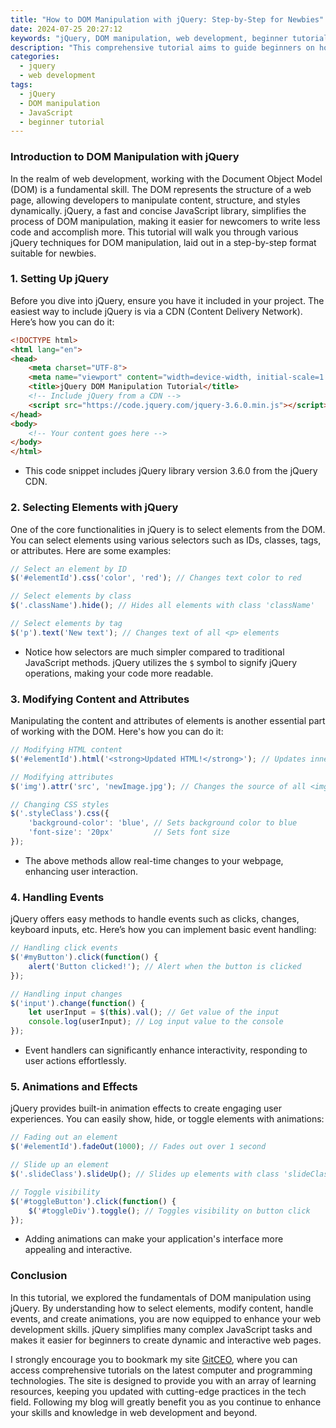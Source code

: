 ```yaml
---
title: "How to DOM Manipulation with jQuery: Step-by-Step for Newbies"
date: 2024-07-25 20:27:12
keywords: "jQuery, DOM manipulation, web development, beginner tutorial, JavaScript"
description: "This comprehensive tutorial aims to guide beginners on how to efficiently use jQuery for DOM manipulation. It covers key concepts, various techniques, and step-by-step examples to help new developers understand and apply jQuery effectively in their web projects. Readers will learn how to select elements, modify content, handle events, and make dynamic web applications. By the end of this article, you will have a solid foundation in jQuery that will enhance your web development skills."
categories:
  - jquery
  - web development
tags:
  - jQuery
  - DOM manipulation
  - JavaScript
  - beginner tutorial
---
```


### Introduction to DOM Manipulation with jQuery

In the realm of web development, working with the Document Object Model (DOM) is a fundamental skill. The DOM represents the structure of a web page, allowing developers to manipulate content, structure, and styles dynamically. jQuery, a fast and concise JavaScript library, simplifies the process of DOM manipulation, making it easier for newcomers to write less code and accomplish more. This tutorial will walk you through various jQuery techniques for DOM manipulation, laid out in a step-by-step format suitable for newbies. 

<!-- more -->

### 1. Setting Up jQuery

Before you dive into jQuery, ensure you have it included in your project. The easiest way to include jQuery is via a CDN (Content Delivery Network). Here’s how you can do it:

```html
<!DOCTYPE html>
<html lang="en">
<head>
    <meta charset="UTF-8">
    <meta name="viewport" content="width=device-width, initial-scale=1.0">
    <title>jQuery DOM Manipulation Tutorial</title>
    <!-- Include jQuery from a CDN -->
    <script src="https://code.jquery.com/jquery-3.6.0.min.js"></script>
</head>
<body>
    <!-- Your content goes here -->
</body>
</html>
```
* This code snippet includes jQuery library version 3.6.0 from the jQuery CDN.

### 2. Selecting Elements with jQuery

One of the core functionalities in jQuery is to select elements from the DOM. You can select elements using various selectors such as IDs, classes, tags, or attributes. Here are some examples:

```javascript
// Select an element by ID
$('#elementId').css('color', 'red'); // Changes text color to red

// Select elements by class
$('.className').hide(); // Hides all elements with class 'className'

// Select elements by tag
$('p').text('New text'); // Changes text of all <p> elements
```
* Notice how selectors are much simpler compared to traditional JavaScript methods. jQuery utilizes the `$` symbol to signify jQuery operations, making your code more readable.

### 3. Modifying Content and Attributes

Manipulating the content and attributes of elements is another essential part of working with the DOM. Here's how you can do it:

```javascript
// Modifying HTML content
$('#elementId').html('<strong>Updated HTML!</strong>'); // Updates inner HTML

// Modifying attributes
$('img').attr('src', 'newImage.jpg'); // Changes the source of all <img> elements

// Changing CSS styles
$('.styleClass').css({
    'background-color': 'blue', // Sets background color to blue
    'font-size': '20px'         // Sets font size
});
```
* The above methods allow real-time changes to your webpage, enhancing user interaction.

### 4. Handling Events

jQuery offers easy methods to handle events such as clicks, changes, keyboard inputs, etc. Here’s how you can implement basic event handling:

```javascript
// Handling click events
$('#myButton').click(function() {
    alert('Button clicked!'); // Alert when the button is clicked
});

// Handling input changes
$('input').change(function() {
    let userInput = $(this).val(); // Get value of the input
    console.log(userInput); // Log input value to the console
});
```
* Event handlers can significantly enhance interactivity, responding to user actions effortlessly.

### 5. Animations and Effects

jQuery provides built-in animation effects to create engaging user experiences. You can easily show, hide, or toggle elements with animations:

```javascript
// Fading out an element
$('#elementId').fadeOut(1000); // Fades out over 1 second

// Slide up an element
$('.slideClass').slideUp(); // Slides up elements with class 'slideClass'

// Toggle visibility
$('#toggleButton').click(function() {
    $('#toggleDiv').toggle(); // Toggles visibility on button click
});
```
* Adding animations can make your application's interface more appealing and interactive.

### Conclusion

In this tutorial, we explored the fundamentals of DOM manipulation using jQuery. By understanding how to select elements, modify content, handle events, and create animations, you are now equipped to enhance your web development skills. jQuery simplifies many complex JavaScript tasks and makes it easier for beginners to create dynamic and interactive web pages.

I strongly encourage you to bookmark my site [GitCEO](https://gitceo.com), where you can access comprehensive tutorials on the latest computer and programming technologies. The site is designed to provide you with an array of learning resources, keeping you updated with cutting-edge practices in the tech field. Following my blog will greatly benefit you as you continue to enhance your skills and knowledge in web development and beyond.